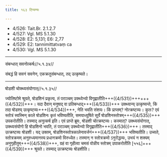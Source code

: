 ```yaml
---
title: १६३ टिप्पण्यः

---
```

- 4/526: Tait.Br. 2.1.2.7
- 4/527: Vgl. MS 5.1.30
- 4/528: E2: 5,131; E6: 2,77
- 4/529: E2: tannimittatvaṃ ca
- 4/530: Vgl. MS 5.1.30

____________________________________________


संबन्धात् सवनोत्कर्षः//५.१.३४//

संबद्धं हि सवनं सवनेन, एकक्रतुसंबन्धात्, तद् उत्कृष्यते।


____________________________________________


षोडशी चोक्थ्यसंयोगात्//५.१.३५//

ज्योतिष्टोमे श्रूयते, षोडशिनं प्रकृत्य, तं पराञ्चम् उक्थ्येभ्यो विगृह्णातीति+++({4/531})++++++({4/532})+++। यदा दैवान् मनुषाद् वा प्रतिबन्धाद्+++({4/533})+++ उक्थ्यान्य् उत्कृष्यन्ते, किं तदा षोडश्य् उत्कृष्टव्यः+++({4/534})+++, नेति भवति संशयः। किं प्राप्तम्? नोत्क्रष्टव्यः। कुतः? एवं स्तोत्रं स्वस्मिन् काले षोडशिनः कृतं भविष्यतीति, समयाध्युषिते सूर्ये षोडशिनस्तोत्रम्+++({4/535})+++ उपकरोतीति। तस्माद् अनुत्कर्ष इति।
एवं प्राप्ते ब्रूमः, षोडशी चोत्क्रष्टव्यः। कस्मात्? उक्थ्यसंयोगात्, उक्थ्यसंयोगो हि षोडशिनो भवति, तं पराञ्चम् उक्थ्येभ्यो विगृह्णातीति+++({4/536})+++। तस्माद् उत्क्रष्टव्यः षोडशी। यद् उक्तम्, षोडशिनस्तोत्रकालेनावर्जनं+++({4/537})+++ भविष्यतीति। उच्यते, स्तोत्रक्रमम् अनुरुध्यमानस्य प्रधानक्रमो विरुध्येत। तस्मान् न स्तोत्रक्रमो ऽनुरोद्धव्यः, उभयं न शक्यम् अनुगृहीतुम्+++({4/538})+++, ग्रहं वा गृहीत्वा चमसं वोन्नीय स्तोत्रम् उपाकरोतीति [५५६]+++({4/539})+++ श्रूयते। तस्माद् उत्क्रष्टव्यः षोडशीति।
